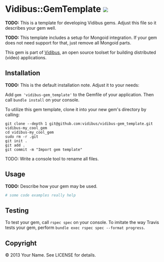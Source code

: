 # Vidibus::GemTemplate [![](http://travis-ci.org/vidibus/vidibus-gem_template.png)](http://travis-ci.org/vidibus/vidibus-gem_template)

**TODO:** This is a template for developing Vidibus gems. Adjust this file so it describes your gem well.

**TODO:** This template includes a setup for Mongoid integration. If your gem does not need support for that, just remove all Mongoid parts.

This gem is part of [Vidibus](http://vidibus.org), an open source toolset for building distributed (video) applications.


## Installation

**TODO:** This is the default installation note. Adjust it to your needs:

Add `gem 'vidibus-gem_template'` to the Gemfile of your application. Then call `bundle install` on your console.

To utilize this gem template, clone it into your new gem's directory by calling:

```
git clone --depth 1 git@github.com:vidibus/vidibus-gem_template.git vidibus-my_cool_gem
cd vidibus-my_cool_gem
sudo rm -r .git
git init .
git add .
git commit -m "Import gem template"
```

TODO: Write a console tool to rename all files.


## Usage

**TODO:** Describe how your gem may be used.

```ruby
# some code examples really help
```

## Testing

To test your gem, call `rspec spec` on your console.
To imitate the way Travis tests your gem, perform `bundle exec rspec spec --format progress`.


## Copyright

&copy; 2013 Your Name. See LICENSE for details.

